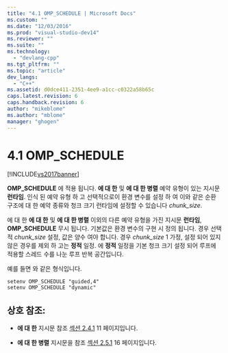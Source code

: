 ```yaml
---
title: "4.1 OMP_SCHEDULE | Microsoft Docs"
ms.custom: ""
ms.date: "12/03/2016"
ms.prod: "visual-studio-dev14"
ms.reviewer: ""
ms.suite: ""
ms.technology: 
  - "devlang-cpp"
ms.tgt_pltfrm: ""
ms.topic: "article"
dev_langs: 
  - "C++"
ms.assetid: d0dce411-2351-4ee9-a1cc-c0322a58b65c
caps.latest.revision: 6
caps.handback.revision: 6
author: "mikeblome"
ms.author: "mblome"
manager: "ghogen"
---
```

# 4.1 OMP_SCHEDULE
[!INCLUDE[vs2017banner](../../assembler/inline/includes/vs2017banner.md)]

**OMP\_SCHEDULE** 에 적용 됩니다.  **에 대 한** 및  **에 대 한 병렬** 예약 유형이 있는 지시문  **런타임**.  인식 된 예약 유형 하 고 선택적으로이 환경 변수를 설정 하 여 이와 같은 순환 구조에 대 한 예약 종류와 청크 크기 런타임에 설정할 수 있습니다  *chunk\_size*.  
  
 에 대 한  **에 대 한** 및  **에 대 한 병렬** 이외의 다른 예약 유형을 가진 지시문  **런타임**,  **OMP\_SCHEDULE** 무시 됩니다.  기본값은 환경 변수의 구현 시 정의 됩니다.  경우 선택적  *chunk\_size* 설정, 값은 양수 여야 합니다.  경우  *chunk\_size* 1 가정, 설정 되어 있지 않은 경우를 제외 하 고는  **정적** 일정.  에  **정적** 일정을 기본 청크 크기 설정 되어 루프에 적용할 스레드 수를 나눈 루프 반복 공간입니다.  
  
 예를 들면 와 같은 형식입니다.  
  
```  
setenv OMP_SCHEDULE "guided,4"  
setenv OMP_SCHEDULE "dynamic"  
```  
  
## 상호 참조:  
  
-   **에 대 한** 지시문 참조  [섹션 2.4.1](../../parallel/openmp/2-4-1-for-construct.md) 11 페이지입니다.  
  
-   **에 대 한 병렬** 지시문을 참조  [섹션 2.5.1](../../parallel/openmp/2-5-1-parallel-for-construct.md) 16 페이지입니다.